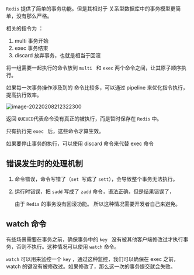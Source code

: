`Redis` 提供了简单的事务功能。但是其相对于 关系型数据库中的事务模型更简单，没有那么严格。

相关的指令为 ：

1. multi 事务开始
2. exec 事务结束
3. discard 放弃事务，也就是相当于回滚

将一组需要一起执行的命令放到 `multi ` 和 `exec` 两个命令之间，让其原子顺序执行。

如果每一次事务操作涉及到的 命令比较多，可以通过 pipeline 来优化指令执行，提高执行效率。

![image-20220208212322300](https://gitee.com/peng_beihai/pics/raw/master/img/image-20220208212322300.png)

返回 `QUEUED`代表命令没有真正的被执行，而是暂时保存在 `Redis` 中。

只有执行完 `exec ` 后，这些命令才算生效。

如果要停止事务的执行，可以使用 discard 命令来代替 exec 命令

## 错误发生时的处理机制

1. 命令错误，命令写错了（`set `写成了 `sett`），会导致整个事务无法执行。

2. 运行时错误，把 `sadd` 写成了 `zadd`  命令，语法正确，但是结果错误了，

   由于 `Redis` 的事务没有回滚功能。 所以这种情况需要开发者自己来避免。

## watch 命令

有些场景需要在事务之前，确保事务中的 `key ` 没有被其他客户端修改过才执行事务，否则不执行。这种情况可以使用 `watch` 命令。

`watch` 可以用来监控一个 `key` ，通过这种监控，我们可以确保在 exec 之前，watch 的键没有被修改过。如果修改了，那么这一次的事务提交就会失败。